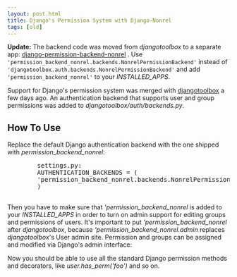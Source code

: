 ```yaml
---
layout: post.html
title: Django's Permission System with Django-Nonrel
tags: [old]
---
```


**Update:** The backend code was moved from *djangotoolbox* to a separate app:
[django-permission-backend-nonrel](https://github.com/django-nonrel/django-permission-backend-nonrel) . Use 
``'permission_backend_nonrel.backends.NonrelPermissionBackend'`` instead of 
``'djangotoolbox.auth.backends.NonrelPermissionBackend'`` and add 
``'permission_backend_nonrel'`` to your *INSTALLED_APPS*.

Support for Django's permission system was merged with [djangotoolbox](https://github.com/django-nonrel/django-permission-backend-nonrel)
a few days ago. An authentication backend that supports user and group permissions 
was added to
*djangotoolbox/auth/backends.py*. 

How To Use 
------------
Replace the default Django authentication backend with the one shipped with 
*permission_backend_nonrel*: 

<div class="highlight">
    <pre>
        <span class="n">settings</span><span class="o">.</span><span class="n">py</span><span class="p">:</span>
        <span class="n">AUTHENTICATION_BACKENDS</span> <span class="o">=</span> <span class="p">(</span>
        <span class="s">'permission_backend_nonrel.backends.NonrelPermissionBackend',</span>
        <span class="p">)</span>
    </pre>
</div>

Then you have to make sure that *'permission_backend_nonrel* is added to your 
*INSTALLED_APPS* in order to turn on admin support for editing groups and 
permissions of users. It's important to put *'permission_backend_nonrel* 
after *djangotoolbox*, because *'permission_backend_nonrel.admin* replaces 
*djangotoolbox*'s User admin site. Permission and groups can be assigned and 
modified via Django's admin interface: 

Now you should be able to use all the standard Django permission methods and decorators, like *user.has_perm('foo')* and so on. 
